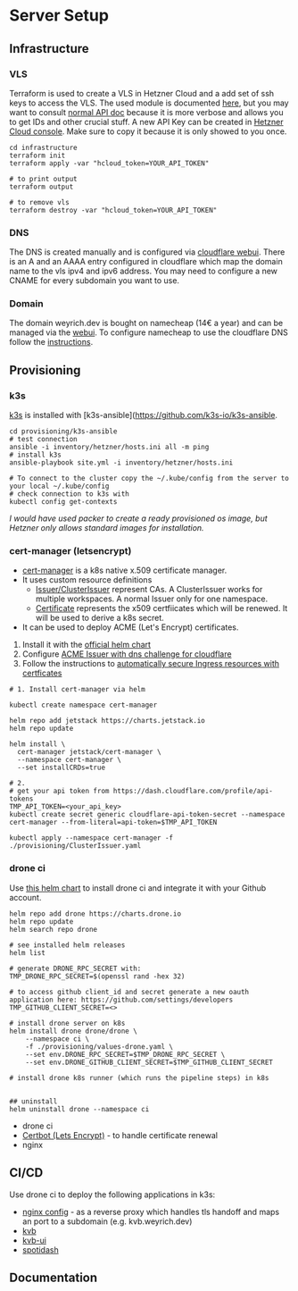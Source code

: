 # Server Setup

## Infrastructure

### VLS

Terraform is used to create a VLS in Hetzner Cloud and a add set of ssh keys to access the VLS. The used module is documented [here](https://registry.terraform.io/providers/hetznercloud/hcloud/latest/docs), but you may want to consult [normal API doc](https://docs.hetzner.cloud/#overview) because it is more verbose and allows you to get IDs and other crucial stuff. A new API Key can be created in [Hetzner Cloud console](https://console.hetzner.cloud). Make sure to copy it because it is only showed to you once.

```shell
cd infrastructure
terraform init 
terraform apply -var "hcloud_token=YOUR_API_TOKEN"

# to print output
terraform output

# to remove vls
terraform destroy -var "hcloud_token=YOUR_API_TOKEN"
```

### DNS

The DNS is created manually and is configured via [cloudflare webui](https://dash.cloudflare.com/login). There is an A and an AAAA entry configured in cloudflare which map the domain name to the vls ipv4 and ipv6 address. You may need to configure a new CNAME for every subdomain you want to use.

### Domain

The domain weyrich.dev is bought on namecheap (14€ a year) and can be managed via the [webui](https://www.namecheap.com/myaccount/login/?ReturnUrl=%2f). To configure namecheap to use the cloudflare DNS follow the [instructions](https://www.namecheap.com/support/knowledgebase/article.aspx/767/10/how-to-change-dns-for-a-domain/).

## Provisioning

### k3s

[k3s](https://rancher.com/docs/k3s/latest/en/) is installed with [k3s-ansible](https://github.com/k3s-io/k3s-ansible.

```shell
cd provisioning/k3s-ansible
# test connection
ansible -i inventory/hetzner/hosts.ini all -m ping
# install k3s
ansible-playbook site.yml -i inventory/hetzner/hosts.ini

# To connect to the cluster copy the ~/.kube/config from the server to your local ~/.kube/config
# check connection to k3s with
kubectl config get-contexts
```

*I would have used packer to create a ready provisioned os image, but Hetzner only allows standard images for installation.*

### cert-manager (letsencrypt)

- [cert-manager](https://cert-manager.io/) is a k8s native x.509 certificate manager. 
- It uses custom resource definitions
    - [Issuer/ClusterIssuer](https://cert-manager.io/docs/concepts/issuer/) represent CAs. A ClusterIssuer works for multiple workspaces. A normal Issuer only for one namespace.
    - [Certificate](https://cert-manager.io/docs/concepts/certificate/) represents the x509 certfiicates which will be renewed. It will be used to derive a k8s secret.
- It can be used to deploy ACME (Let's Encrypt) certificates. 

1. Install it with the [official helm chart](https://artifacthub.io/packages/helm/jetstack/cert-manager)
2. Configure [ACME Issuer with dns challenge for cloudflare](https://cert-manager.io/docs/configuration/acme/dns01/cloudflare/) 
3. Follow the instructions to [automatically secure Ingress resources with certficates](https://cert-manager.io/docs/usage/ingress/)

```shell
# 1. Install cert-manager via helm

kubectl create namespace cert-manager

helm repo add jetstack https://charts.jetstack.io
helm repo update

helm install \
  cert-manager jetstack/cert-manager \
  --namespace cert-manager \
  --set installCRDs=true

# 2. 
# get your api token from https://dash.cloudflare.com/profile/api-tokens
TMP_API_TOKEN=<your_api_key>
kubectl create secret generic cloudflare-api-token-secret --namespace cert-manager --from-literal=api-token=$TMP_API_TOKEN

kubectl apply --namespace cert-manager -f ./provisioning/ClusterIssuer.yaml 

```

### drone ci

Use [this helm chart](https://github.com/drone/charts) to install drone ci and integrate it with your Github account.

```shell
helm repo add drone https://charts.drone.io
helm repo update
helm search repo drone

# see installed helm releases
helm list

# generate DRONE_RPC_SECRET with:
TMP_DRONE_RPC_SECRET=$(openssl rand -hex 32)

# to access github client_id and secret generate a new oauth application here: https://github.com/settings/developers
TMP_GITHUB_CLIENT_SECRET=<>

# install drone server on k8s
helm install drone drone/drone \
    --namespace ci \
    -f ./provisioning/values-drone.yaml \
    --set env.DRONE_RPC_SECRET=$TMP_DRONE_RPC_SECRET \
    --set env.DRONE_GITHUB_CLIENT_SECRET=$TMP_GITHUB_CLIENT_SECRET

# install drone k8s runner (which runs the pipeline steps) in k8s


## uninstall
helm uninstall drone --namespace ci

```

- drone ci
- [Certbot (Lets Encrypt)]() - to handle certificate renewal
- nginx
  

## CI/CD

Use drone ci to deploy the following applications in k3s:

- [nginx config]() - as a reverse proxy which handles tls handoff and maps an port to a subdomain (e.g. kvb.weyrich.dev) 
- [kvb]()
- [kvb-ui]()
- [spotidash]()

## Documentation
